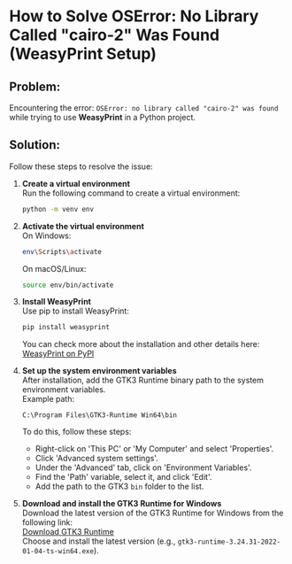 
# How to Solve OSError: No Library Called "cairo-2" Was Found (WeasyPrint Setup)

## Problem:
Encountering the error: `OSError: no library called "cairo-2" was found` while trying to use **WeasyPrint** in a Python project.

## Solution:

Follow these steps to resolve the issue:

1. **Create a virtual environment**  
   Run the following command to create a virtual environment:
   ```bash
   python -m venv env
   ```

2. **Activate the virtual environment**  
   On Windows:
   ```bash
   env\Scripts\activate
   ```
   On macOS/Linux:
   ```bash
   source env/bin/activate
   ```
3. **Install WeasyPrint**  
   Use pip to install WeasyPrint:
   ```bash
   pip install weasyprint
   ```
   You can check more about the installation and other details here:  
   [WeasyPrint on PyPI](https://pypi.org/project/weasyprint/)


5. **Set up the system environment variables**  
   After installation, add the GTK3 Runtime binary path to the system environment variables.  
   Example path:
   ```
   C:\Program Files\GTK3-Runtime Win64\bin
   ```
   To do this, follow these steps:
   - Right-click on 'This PC' or 'My Computer' and select 'Properties'.
   - Click 'Advanced system settings'.
   - Under the 'Advanced' tab, click on 'Environment Variables'.
   - Find the 'Path' variable, select it, and click 'Edit'.
   - Add the path to the GTK3 `bin` folder to the list.


4. **Download and install the GTK3 Runtime for Windows**  
   Download the latest version of the GTK3 Runtime for Windows from the following link:  
   [Download GTK3 Runtime](https://github.com/tschoonj/GTK-for-Windows-Runtime-Environment-Installer/releases)  
   Choose and install the latest version (e.g., `gtk3-runtime-3.24.31-2022-01-04-ts-win64.exe`).
